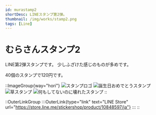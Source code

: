 ```yaml
---
id: murastamp2
shortDesc: LINEスタンプ第2弾。
thumbnail: /img/works/stamp2.png
tags: [Line]
---
```


# むらさんスタンプ2

LINE第2弾スタンプです。
少しふざけた感じのものが多めです。

40個のスタンプで120円です。

::ImageGroup{way="hori"}
![スタンプロゴ](/img/works/stamp2.png)
![誕生日おめでとうスタンプ](/img/works/stamp2-1.png)
![草スタンプ](/img/works/stamp2-2.png)
![何もしてないのに壊れたスタンプ](/img/works/stamp2-3.png)
::

::OuterLinkGroup
    :::OuterLink{type="link" text="LINE Store" url="https://store.line.me/stickershop/product/10848597/ja"}
    :::
::
